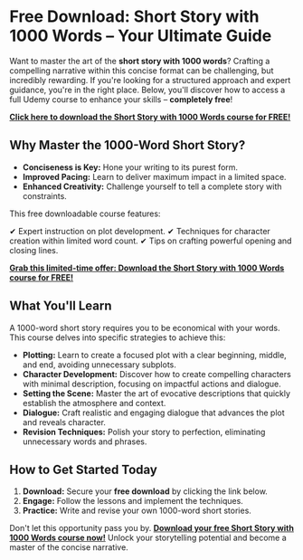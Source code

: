 # Free Download: Short Story with 1000 Words – Your Ultimate Guide

Want to master the art of the **short story with 1000 words**? Crafting a compelling narrative within this concise format can be challenging, but incredibly rewarding. If you're looking for a structured approach and expert guidance, you're in the right place. Below, you'll discover how to access a full Udemy course to enhance your skills – **completely free**!

[**Click here to download the Short Story with 1000 Words course for FREE!**](https://udemywork.com/short-story-with-1000-words)

## Why Master the 1000-Word Short Story?

*   **Conciseness is Key:** Hone your writing to its purest form.
*   **Improved Pacing:** Learn to deliver maximum impact in a limited space.
*   **Enhanced Creativity:** Challenge yourself to tell a complete story with constraints.

This free downloadable course features:

✔ Expert instruction on plot development.
✔ Techniques for character creation within limited word count.
✔ Tips on crafting powerful opening and closing lines.

[**Grab this limited-time offer: Download the Short Story with 1000 Words course for FREE!**](https://udemywork.com/short-story-with-1000-words)

## What You'll Learn

A 1000-word short story requires you to be economical with your words. This course delves into specific strategies to achieve this:

*   **Plotting:** Learn to create a focused plot with a clear beginning, middle, and end, avoiding unnecessary subplots.
*   **Character Development:** Discover how to create compelling characters with minimal description, focusing on impactful actions and dialogue.
*   **Setting the Scene:** Master the art of evocative descriptions that quickly establish the atmosphere and context.
*   **Dialogue:** Craft realistic and engaging dialogue that advances the plot and reveals character.
*   **Revision Techniques:** Polish your story to perfection, eliminating unnecessary words and phrases.

## How to Get Started Today

1.  **Download:** Secure your **free download** by clicking the link below.
2.  **Engage:** Follow the lessons and implement the techniques.
3.  **Practice:** Write and revise your own 1000-word short stories.

Don't let this opportunity pass you by. **[Download your free Short Story with 1000 Words course now!](https://udemywork.com/short-story-with-1000-words)** Unlock your storytelling potential and become a master of the concise narrative.
